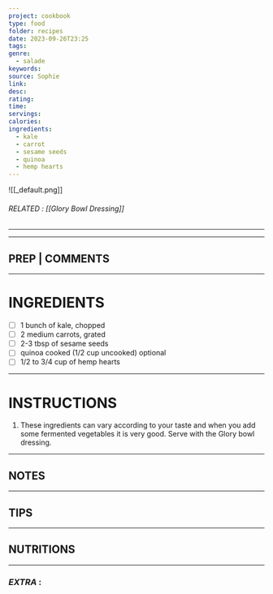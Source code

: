 ```yaml
---
project: cookbook
type: food
folder: recipes
date: 2023-09-26T23:25
tags: 
genre:
  - salade
keywords: 
source: Sophie
link: 
desc: 
rating: 
time: 
servings: 
calories: 
ingredients:
  - kale
  - carrot
  - sesame seeds
  - quinoa
  - hemp hearts
---
```


![[_default.png]]
###### *RELATED* :  [[Glory Bowl Dressing]]
---


---
## PREP | COMMENTS



---
# INGREDIENTS

- [ ] 1 bunch of kale, chopped
- [ ] 2 medium carrots, grated
- [ ] 2-3 tbsp of sesame seeds
- [ ] quinoa cooked (1/2 cup uncooked) optional
- [ ] 1/2 to 3/4 cup of hemp hearts

---
# INSTRUCTIONS

1. These ingredients can vary according to your taste and when you add some fermented vegetables it is very good. Serve with the Glory bowl dressing.

---
## NOTES



---
## TIPS



---
## NUTRITIONS



---
### *EXTRA* :



